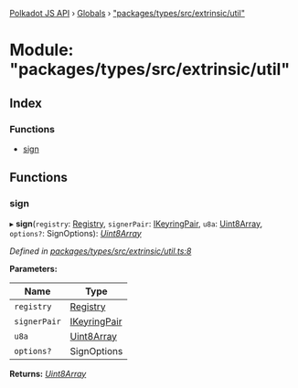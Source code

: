[Polkadot JS API](../README.md) › [Globals](../globals.md) › ["packages/types/src/extrinsic/util"](_packages_types_src_extrinsic_util_.md)

# Module: "packages/types/src/extrinsic/util"

## Index

### Functions

* [sign](_packages_types_src_extrinsic_util_.md#sign)

## Functions

###  sign

▸ **sign**(`registry`: [Registry](../interfaces/_packages_types_src_types_registry_.registry.md), `signerPair`: [IKeyringPair](../interfaces/_packages_types_src_types_interfaces_.ikeyringpair.md), `u8a`: [Uint8Array](../classes/_packages_types_src_codec_raw_.raw.md#static-uint8array), `options?`: SignOptions): *[Uint8Array](../classes/_packages_types_src_codec_raw_.raw.md#static-uint8array)*

*Defined in [packages/types/src/extrinsic/util.ts:8](https://github.com/polkadot-js/api/blob/172143f2e/packages/types/src/extrinsic/util.ts#L8)*

**Parameters:**

Name | Type |
------ | ------ |
`registry` | [Registry](../interfaces/_packages_types_src_types_registry_.registry.md) |
`signerPair` | [IKeyringPair](../interfaces/_packages_types_src_types_interfaces_.ikeyringpair.md) |
`u8a` | [Uint8Array](../classes/_packages_types_src_codec_raw_.raw.md#static-uint8array) |
`options?` | SignOptions |

**Returns:** *[Uint8Array](../classes/_packages_types_src_codec_raw_.raw.md#static-uint8array)*
